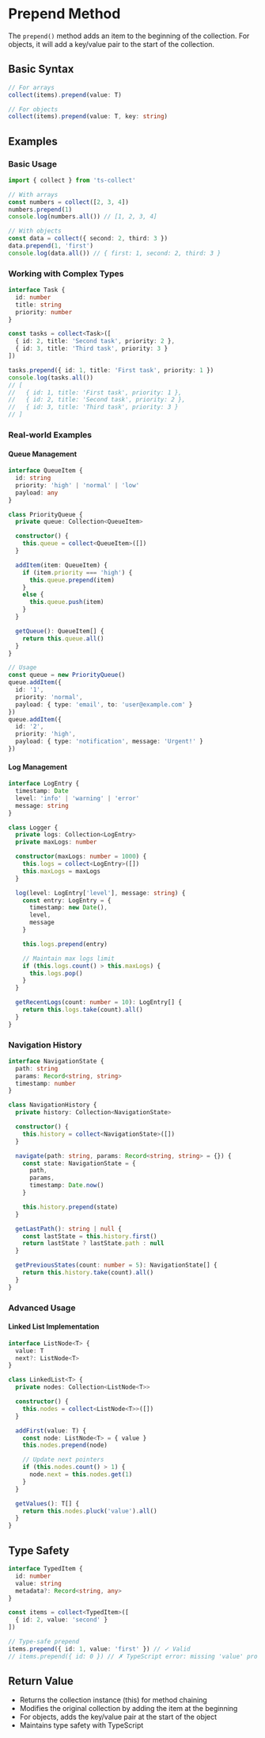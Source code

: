 # Prepend Method

The `prepend()` method adds an item to the beginning of the collection. For objects, it will add a key/value pair to the start of the collection.

## Basic Syntax

```typescript
// For arrays
collect(items).prepend(value: T)

// For objects
collect(items).prepend(value: T, key: string)
```

## Examples

### Basic Usage

```typescript
import { collect } from 'ts-collect'

// With arrays
const numbers = collect([2, 3, 4])
numbers.prepend(1)
console.log(numbers.all()) // [1, 2, 3, 4]

// With objects
const data = collect({ second: 2, third: 3 })
data.prepend(1, 'first')
console.log(data.all()) // { first: 1, second: 2, third: 3 }
```

### Working with Complex Types

```typescript
interface Task {
  id: number
  title: string
  priority: number
}

const tasks = collect<Task>([
  { id: 2, title: 'Second task', priority: 2 },
  { id: 3, title: 'Third task', priority: 3 }
])

tasks.prepend({ id: 1, title: 'First task', priority: 1 })
console.log(tasks.all())
// [
//   { id: 1, title: 'First task', priority: 1 },
//   { id: 2, title: 'Second task', priority: 2 },
//   { id: 3, title: 'Third task', priority: 3 }
// ]
```

### Real-world Examples

#### Queue Management

```typescript
interface QueueItem {
  id: string
  priority: 'high' | 'normal' | 'low'
  payload: any
}

class PriorityQueue {
  private queue: Collection<QueueItem>

  constructor() {
    this.queue = collect<QueueItem>([])
  }

  addItem(item: QueueItem) {
    if (item.priority === 'high') {
      this.queue.prepend(item)
    }
    else {
      this.queue.push(item)
    }
  }

  getQueue(): QueueItem[] {
    return this.queue.all()
  }
}

// Usage
const queue = new PriorityQueue()
queue.addItem({
  id: '1',
  priority: 'normal',
  payload: { type: 'email', to: 'user@example.com' }
})
queue.addItem({
  id: '2',
  priority: 'high',
  payload: { type: 'notification', message: 'Urgent!' }
})
```

#### Log Management

```typescript
interface LogEntry {
  timestamp: Date
  level: 'info' | 'warning' | 'error'
  message: string
}

class Logger {
  private logs: Collection<LogEntry>
  private maxLogs: number

  constructor(maxLogs: number = 1000) {
    this.logs = collect<LogEntry>([])
    this.maxLogs = maxLogs
  }

  log(level: LogEntry['level'], message: string) {
    const entry: LogEntry = {
      timestamp: new Date(),
      level,
      message
    }

    this.logs.prepend(entry)

    // Maintain max logs limit
    if (this.logs.count() > this.maxLogs) {
      this.logs.pop()
    }
  }

  getRecentLogs(count: number = 10): LogEntry[] {
    return this.logs.take(count).all()
  }
}
```

### Navigation History

```typescript
interface NavigationState {
  path: string
  params: Record<string, string>
  timestamp: number
}

class NavigationHistory {
  private history: Collection<NavigationState>

  constructor() {
    this.history = collect<NavigationState>([])
  }

  navigate(path: string, params: Record<string, string> = {}) {
    const state: NavigationState = {
      path,
      params,
      timestamp: Date.now()
    }

    this.history.prepend(state)
  }

  getLastPath(): string | null {
    const lastState = this.history.first()
    return lastState ? lastState.path : null
  }

  getPreviousStates(count: number = 5): NavigationState[] {
    return this.history.take(count).all()
  }
}
```

### Advanced Usage

#### Linked List Implementation

```typescript
interface ListNode<T> {
  value: T
  next?: ListNode<T>
}

class LinkedList<T> {
  private nodes: Collection<ListNode<T>>

  constructor() {
    this.nodes = collect<ListNode<T>>([])
  }

  addFirst(value: T) {
    const node: ListNode<T> = { value }
    this.nodes.prepend(node)

    // Update next pointers
    if (this.nodes.count() > 1) {
      node.next = this.nodes.get(1)
    }
  }

  getValues(): T[] {
    return this.nodes.pluck('value').all()
  }
}
```

## Type Safety

```typescript
interface TypedItem {
  id: number
  value: string
  metadata?: Record<string, any>
}

const items = collect<TypedItem>([
  { id: 2, value: 'second' }
])

// Type-safe prepend
items.prepend({ id: 1, value: 'first' }) // ✓ Valid
// items.prepend({ id: 0 }) // ✗ TypeScript error: missing 'value' property
```

## Return Value

- Returns the collection instance (this) for method chaining
- Modifies the original collection by adding the item at the beginning
- For objects, adds the key/value pair at the start of the object
- Maintains type safety with TypeScript
